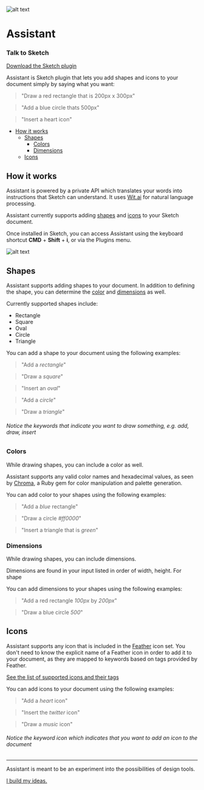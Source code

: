 ![alt text](https://paint.design/assets/images/Assistant.png "Assistant")

# Assistant
### Talk to Sketch

[Download the Sketch plugin](https://github.com/jordansinger/Assistant/releases/latest)

Assistant is Sketch plugin that lets you add shapes and icons to your document simply by saying what you want:

> "Draw a red rectangle that is 200px x 300px"

> "Add a blue circle thats 500px"

> "Insert a heart icon"

- [How it works](#how-it-works)
  - [Shapes](#shapes)
    - [Colors](#colors)
    - [Dimensions](#dimensions)
  - [Icons](#icons)

## How it works
Assistant is powered by a private API which translates your words into instructions that Sketch can understand. It uses [Wit.ai](https://wit.ai) for natural language processing.

Assistant currently supports adding [shapes](#shapes) and [icons](#icons) to your Sketch document.

Once installed in Sketch, you can access Assistant using the keyboard shortcut **CMD** + **Shift** + **i**, or via the Plugins menu.

![alt text](https://paint.design/assets/images/Talk.png "Talk to Sketch")

## Shapes
Assistant supports adding shapes to your document. In addition to defining the shape, you can determine the [color](#colors) and [dimensions](#dimensions) as well.

Currently supported shapes include:

- Rectangle
- Square
- Oval
- Circle
- Triangle

You can add a shape to your document using the following examples:

> "Add a _rectangle_"

> "Draw a _square_"

> "Insert an _oval_"

> "Add a _circle_"

> "Draw a _triangle_"

###### Notice the keywords that indicate you want to draw something, e.g. _add_, _draw_, _insert_

### Colors

While drawing shapes, you can include a color as well.

Assistant supports any valid color names and hexadecimal values, as seen by [Chroma](https://github.com/jfairbank/chroma), a Ruby gem for color manipulation and palette generation.

You can add color to your shapes using the following examples:

> "Add a _blue_ rectangle"

> "Draw a circle _#ff0000_"

> "Insert a triangle that is _green_"


### Dimensions

While drawing shapes, you can include dimensions.

Dimensions are found in your input listed in order of width, height. For shape

You can add dimensions to your shapes using the following examples:

> "Add a red rectangle _100px_ by _200px_"

> "Draw a blue circle _500_"

## Icons

Assistant supports any icon that is included in the [Feather](https://feathericons.com) icon set. You don't need to know the explicit name of a Feather icon in order to add it to your document, as they are mapped to keywords based on tags provided by Feather.

[See the list of supported icons and their tags](https://github.com/feathericons/feather/blob/master/src/tags.json)

You can add icons to your document using the following examples:

> "Add a _heart_ icon"

> "Insert the _twitter_ icon"

> "Draw a _music_ icon"

###### Notice the keyword _icon_ which indicates that you want to add an icon to the document

---

Assistant is meant to be an experiment into the possibilities of design tools.

[I build my ideas.](https://ibuildmyideas.com)
